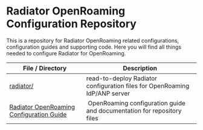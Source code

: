 # Radiator OpenRoaming Configuration Repository

This is a repository for Radiator OpenRoaming related configurations, configuration guides and supporting code. Here you will find all things needed to configure Radiator for OpenRoaming.

| File / Directory | Description |
| ---------------- | ----------- |
| [radiator/](radiator) | read-to-deploy Radiator configuration files for OpenRoaming IdP/ANP server | 
| [Radiator OpenRoaming Configuration Guide](Radiator-OpenRoaming-Configuration-Guide.md) | OpenRoaming configuration guide and documentation for repository files |
